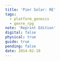 ```yaml
---
title: 'Pier Solar: RE'
tags:
  - platform_genesis
  - genre_rpg
note: 'Reprint Edition'
digital: false
physical: true
guide: true
pending: false
date: 2014-02-10
---
```

